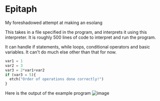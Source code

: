 #           Epitaph
My foreshadowed attempt at making an esolang

This takes in a file specified in the program, and interprets it using this interpreter. It is roughly 500 lines of code to interpret and run the program. 

It can handle if statements, while loops, conditional operators and basic variables. It can't do much else other than that for now. 

```py
var1 = 1
var2 = 3
var3 = 2*var1+var2 
if (var3 = 5){
  etch("Order of operations done correctly!")
}
```

Here is the output of the example program 
![image](https://github.com/hiatus770/Epitaph/assets/77402029/0d154286-0063-47a1-a16d-64b0101b9a17)



